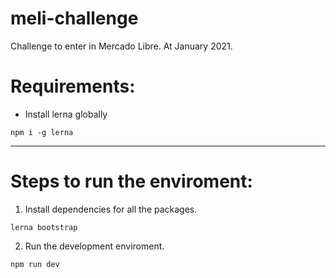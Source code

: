 # meli-challenge
Challenge to enter in Mercado Libre. At January 2021.

# Requirements:
- Install lerna globally

`npm i -g lerna`

---

# Steps to run the enviroment:

1. Install dependencies for all the packages.

`lerna bootstrap`

2. Run the development enviroment.

`npm run dev`
